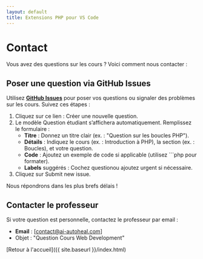 ```yaml
---
layout: default
title: Extensions PHP pour VS Code
---
```


# Contact

Vous avez des questions sur les cours ? Voici comment nous contacter :

## Poser une question via GitHub Issues

Utilisez [**GitHub Issues**](https://github.com/lakrim92/Cours_WebDevelopment/issues/1) pour poser vos questions ou signaler des problèmes sur les cours. Suivez ces étapes :

1. Cliquez sur ce lien : Créer une nouvelle question.
2. Le modèle Question étudiant s’affichera automatiquement. Remplissez le formulaire :
    - **Titre** : Donnez un titre clair (ex. : "Question sur les boucles PHP").
    - **Détails** : Indiquez le cours (ex. : Introduction à PHP), la section (ex. : Boucles), et votre question.
    - **Code** : Ajoutez un exemple de code si applicable (utilisez ```php pour formater).
    - **Labels** suggérés : Cochez questionou ajoutez urgent si nécessaire.
3. Cliquez sur Submit new issue.

Nous répondrons dans les plus brefs délais !

## Contacter le professeur

Si votre question est personnelle, contactez le professeur par email :

- **Email** : [contact@ai-autoheal.com]
- Objet : "Question Cours Web Development"

[Retour à l'accueil]({{ site.baseurl }}/index.html)

